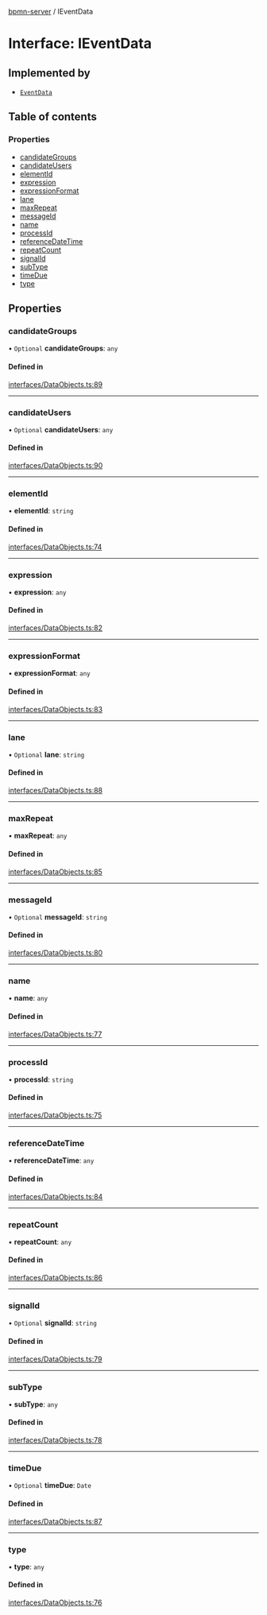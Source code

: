 [bpmn-server](../README.md) / IEventData

# Interface: IEventData

## Implemented by

- [`EventData`](../classes/EventData.md)

## Table of contents

### Properties

- [candidateGroups](IEventData.md#candidategroups)
- [candidateUsers](IEventData.md#candidateusers)
- [elementId](IEventData.md#elementid)
- [expression](IEventData.md#expression)
- [expressionFormat](IEventData.md#expressionformat)
- [lane](IEventData.md#lane)
- [maxRepeat](IEventData.md#maxrepeat)
- [messageId](IEventData.md#messageid)
- [name](IEventData.md#name)
- [processId](IEventData.md#processid)
- [referenceDateTime](IEventData.md#referencedatetime)
- [repeatCount](IEventData.md#repeatcount)
- [signalId](IEventData.md#signalid)
- [subType](IEventData.md#subtype)
- [timeDue](IEventData.md#timedue)
- [type](IEventData.md#type)

## Properties

### candidateGroups

• `Optional` **candidateGroups**: `any`

#### Defined in

[interfaces/DataObjects.ts:89](https://github.com/bpmnServer/bpmn-server/blob/b56411b/src/interfaces/DataObjects.ts#L89)

___

### candidateUsers

• `Optional` **candidateUsers**: `any`

#### Defined in

[interfaces/DataObjects.ts:90](https://github.com/bpmnServer/bpmn-server/blob/b56411b/src/interfaces/DataObjects.ts#L90)

___

### elementId

• **elementId**: `string`

#### Defined in

[interfaces/DataObjects.ts:74](https://github.com/bpmnServer/bpmn-server/blob/b56411b/src/interfaces/DataObjects.ts#L74)

___

### expression

• **expression**: `any`

#### Defined in

[interfaces/DataObjects.ts:82](https://github.com/bpmnServer/bpmn-server/blob/b56411b/src/interfaces/DataObjects.ts#L82)

___

### expressionFormat

• **expressionFormat**: `any`

#### Defined in

[interfaces/DataObjects.ts:83](https://github.com/bpmnServer/bpmn-server/blob/b56411b/src/interfaces/DataObjects.ts#L83)

___

### lane

• `Optional` **lane**: `string`

#### Defined in

[interfaces/DataObjects.ts:88](https://github.com/bpmnServer/bpmn-server/blob/b56411b/src/interfaces/DataObjects.ts#L88)

___

### maxRepeat

• **maxRepeat**: `any`

#### Defined in

[interfaces/DataObjects.ts:85](https://github.com/bpmnServer/bpmn-server/blob/b56411b/src/interfaces/DataObjects.ts#L85)

___

### messageId

• `Optional` **messageId**: `string`

#### Defined in

[interfaces/DataObjects.ts:80](https://github.com/bpmnServer/bpmn-server/blob/b56411b/src/interfaces/DataObjects.ts#L80)

___

### name

• **name**: `any`

#### Defined in

[interfaces/DataObjects.ts:77](https://github.com/bpmnServer/bpmn-server/blob/b56411b/src/interfaces/DataObjects.ts#L77)

___

### processId

• **processId**: `string`

#### Defined in

[interfaces/DataObjects.ts:75](https://github.com/bpmnServer/bpmn-server/blob/b56411b/src/interfaces/DataObjects.ts#L75)

___

### referenceDateTime

• **referenceDateTime**: `any`

#### Defined in

[interfaces/DataObjects.ts:84](https://github.com/bpmnServer/bpmn-server/blob/b56411b/src/interfaces/DataObjects.ts#L84)

___

### repeatCount

• **repeatCount**: `any`

#### Defined in

[interfaces/DataObjects.ts:86](https://github.com/bpmnServer/bpmn-server/blob/b56411b/src/interfaces/DataObjects.ts#L86)

___

### signalId

• `Optional` **signalId**: `string`

#### Defined in

[interfaces/DataObjects.ts:79](https://github.com/bpmnServer/bpmn-server/blob/b56411b/src/interfaces/DataObjects.ts#L79)

___

### subType

• **subType**: `any`

#### Defined in

[interfaces/DataObjects.ts:78](https://github.com/bpmnServer/bpmn-server/blob/b56411b/src/interfaces/DataObjects.ts#L78)

___

### timeDue

• `Optional` **timeDue**: `Date`

#### Defined in

[interfaces/DataObjects.ts:87](https://github.com/bpmnServer/bpmn-server/blob/b56411b/src/interfaces/DataObjects.ts#L87)

___

### type

• **type**: `any`

#### Defined in

[interfaces/DataObjects.ts:76](https://github.com/bpmnServer/bpmn-server/blob/b56411b/src/interfaces/DataObjects.ts#L76)
